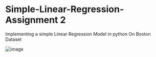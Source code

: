 # Simple-Linear-Regression-Assignment 2
Implementing a simple Linear Regression Model in python On Boston Dataset


![image](https://user-images.githubusercontent.com/17765258/47970318-7eab5100-e08c-11e8-83ed-bb1225060bf7.png)
